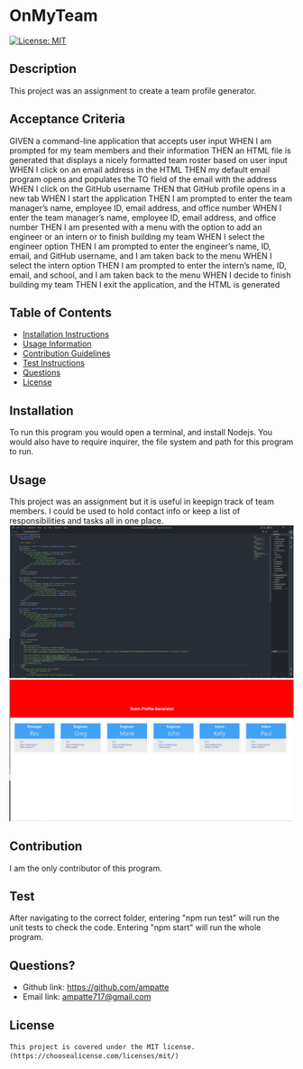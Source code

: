 # OnMyTeam

  [![License: MIT](https://img.shields.io/badge/License-MIT-yellow.svg)](https://opensource.org/licenses/MIT)

  ## Description
  This project was an assignment to create a team profile generator.

  ## Acceptance Criteria
GIVEN a command-line application that accepts user input
WHEN I am prompted for my team members and their information
THEN an HTML file is generated that displays a nicely formatted team roster based on user input
WHEN I click on an email address in the HTML
THEN my default email program opens and populates the TO field of the email with the address
WHEN I click on the GitHub username
THEN that GitHub profile opens in a new tab
WHEN I start the application
THEN I am prompted to enter the team manager’s name, employee ID, email address, and office number
WHEN I enter the team manager’s name, employee ID, email address, and office number
THEN I am presented with a menu with the option to add an engineer or an intern or to finish building my team
WHEN I select the engineer option
THEN I am prompted to enter the engineer’s name, ID, email, and GitHub username, and I am taken back to the menu
WHEN I select the intern option
THEN I am prompted to enter the intern’s name, ID, email, and school, and I am taken back to the menu
WHEN I decide to finish building my team
THEN I exit the application, and the HTML is generated

  ## Table of Contents
  - [Installation Instructions](#Installation)
  - [Usage Information](#Usage)
  - [Contribution Guidelines](#Contribution)
  - [Test Instructions](#Test)
  - [Questions](#Questions)
  - [License](#License)
  
  ## Installation
  To run this program you would open a terminal, and install Nodejs. You would also have to require inquirer, the file system and path for this program to run.

  ## Usage
  This project was an assignment but it is useful in keepign track of team members. I could be used to hold contact info or keep a list of responsibilities and tasks all in one place.
  ![alt text](Assets/code.png)
  ![alt text](Assets/OnMyTeam.png)
  
  ## Contribution
  I am the only contributor of this program.

  ## Test
  After navigating to the correct folder, entering "npm run test" will run the unit tests to check the code. Entering "npm start" will run the whole program. 

  ## Questions?
  - Github link: https://github.com/ampatte
  - Email link: ampatte717@gmail.com

  ## License
    This project is covered under the MIT license.(https://choosealicense.com/licenses/mit/)
